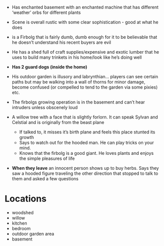 - Has enchanted basement with an enchanted machine that has different ‘weather’ orbs for different plants
- Scene is overall rustic with some clear sophistication - good at what he does
- is a Firbolg that is fairly dumb, dumb enough for it to be believable that he doesn’t understand his recent buyers are evil
- He has a shed full of craft supplies/expensive and exotic lumber that he uses to build many trinkets in his home/look like he’s doing well
- **Has 2 guard dogs (inside the home)**
- His outdoor garden is illusory and labrynthian… players can see certain paths but may be walking into a wall of thorns for minor damage, become confused (or compelled to tend to the garden via some pixies) etc.
- The firbolgs growing operation is in the basement and can’t hear intruders unless obscenely loud
- A willow tree with a face that is slightly forlorn. It can speak Sylvan and Celstial and is originally from the beast plane
    - If talked to, it misses it’s birth plane and feels this place stunted its growth
    - Says to watch out for the hooded man. He can play tricks on your mind.
    - Knows that the firbolg is a good giant. He loves plants and enjoys the simple pleasures of life

- **When they leave** an innocent person shows up to buy herbs. Says they saw a hooded figure traveling the other direction that stopped to talk to them and asked a few questions

# Locations
- woodshed
- willow
- kitchen
- bedroom
- outdoor garden area
- basement